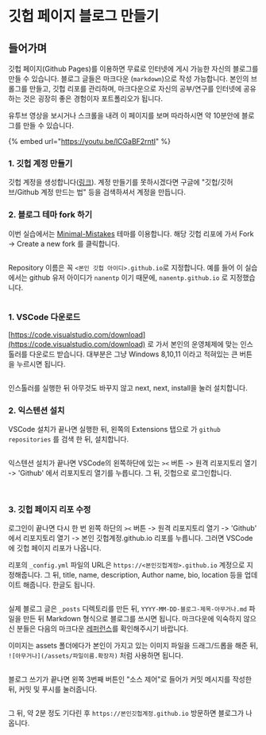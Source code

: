 # 깃헙 페이지 블로그 만들기



## 들어가며

깃헙 페이지(Github Pages)를 이용하면 무료로 인터넷에 게시 가능한 자신의 블로그를 만들 수 있습니다. 블로그 글들은 마크다운 (`markdown`)으로 작성 가능합니다. 본인의 브롤그를 만들고, 깃헙 리포를 관리하며, 마크다운으로 자신의 공부/연구를 인터넷에 공유하는 것은 굉장히 좋은 경험이자 포트폴리오가 됩니다.

유투브 영상을 보시거나 스크롤을 내려 이 페이지를 보며 따라하시면 약 10분안에 블로그를 만들 수 있습니다.&#x20;

{% embed url="https://youtu.be/lCGaBF2rntI" %}



### 1. 깃헙 계정 만들기

깃헙 계정을 생성합니다([링크](https://github.com/signup)). 계정 만들기를 못하시겠다면 구글에 "깃헙/깃허브/Github 계정 만드는 법" 등을 검색하셔서 계정을 만듭니다.

### 2. 블로그 테마 fork 하기

이번 실습에서는 [Minimal-Mistakes](https://github.com/mmistakes/minimal-mistakes) 테마를 이용합니다. 해당 깃헙 리포에 가서 Fork -> Create a new fork 를 클릭합니다.

<figure><img src="../.gitbook/assets/image (2) (1).png" alt=""><figcaption></figcaption></figure>

Repository 이름은 꼭 `<본인 깃헙 아이디>.github.io`로 지정합니다. 예를 들어 이 실습에서는 github 유저 아이디가 `nanentp` 이기 때문에, `nanentp.github.io` 로 지정했습니다.

<figure><img src="../.gitbook/assets/image (4).png" alt=""><figcaption></figcaption></figure>



### **1. VSCode 다운로드**&#x20;

[https://code.visualstudio.com/download](https://code.visualstudio.com/download) 로 가서 본인의 운영체제에 맞는 인스톨러를 다운로드 받습니다. 대부분은 그냥 Windows 8,10,11 이라고 적혀있는 큰 버튼을 누르시면 됩니다.

<figure><img src="../.gitbook/assets/image (2).png" alt=""><figcaption></figcaption></figure>

인스톨러를 실행한 뒤 아무것도 바꾸지 않고 next, next, install을 눌러 설치합니다.

### 2. 익스텐션 설치&#x20;

VSCode 설치가 끝나면 실행한 뒤, 왼쪽의 Extensions 탭으로 가 `github repositories` 를 검색 한 뒤, 설치합니다.

<figure><img src="../.gitbook/assets/blog3.png" alt=""><figcaption></figcaption></figure>

익스텐션 설치가 끝나면 VSCode의 왼쪽하단에 있는 `><` 버튼 -> 원격 리포지토리 열기 -> 'Github' 에서 리포지토리 열기를 누릅니다. 그 뒤, 깃헙으로 로그인합니다.

<figure><img src="../.gitbook/assets/blog4.png" alt=""><figcaption></figcaption></figure>



<figure><img src="../.gitbook/assets/image (3) (1).png" alt=""><figcaption></figcaption></figure>

### 3. 깃헙 페이지 리포 수정&#x20;

로그인이 끝나면 다시 한 번 왼쪽 하단의 `><` 버튼 -> 원격 리포지토리 열기 -> 'Github' 에서 리포지토리 열기 -> 본인 깃헙계정.github.io 리포를 누릅니다. 그러면 VSCode에 깃헙 페이지 리포가 나옵니다.

리포의 `_config.yml` 파일의 URL은 `https://<본인깃헙계정>.github.io` 계정으로 지정해줍니다. 그 뒤, title, name, description, Author name, bio, location 등을 업데이트 해줍니다. 한글도 됩니다.

<figure><img src="../.gitbook/assets/blog5.png" alt=""><figcaption></figcaption></figure>

실제 블로그 글은 `_posts` 디렉토리를 만든 뒤, `YYYY-MM-DD-블로그-제목-아무거나.md` 파일을 만든 뒤 Markdown 형식으로 블로그를 쓰시면 됩니다. 마크다운에 익숙하지 않으신 분들은 다음의 마크다운 [레퍼런스](https://docs.github.com/ko/get-started/writing-on-github/getting-started-with-writing-and-formatting-on-github/basic-writing-and-formatting-syntax)를 확인해주시기 바랍니다.

이미지는 assets 폴더에다가 본인이 가지고 있는 이미지 파일을 드래그/드롭을 해준 뒤, `![아무거나](/assets/파일이름.확장자)` 처럼 사용하면 됩니다.

<figure><img src="../.gitbook/assets/image (3).png" alt=""><figcaption></figcaption></figure>

블로그 쓰기가 끝나면 왼쪽 3번째 버튼인 "소스 제어"로 들어가 커밋 메시지를 작성한 뒤, 커밋 및 푸시를 눌러줍니다.

<figure><img src="../.gitbook/assets/image (1).png" alt=""><figcaption></figcaption></figure>

그 뒤, 약 2분 정도 기다린 후 `https://본인깃헙계정.github.io` 방문하면 블로그가 나옵니다.

<figure><img src="../.gitbook/assets/image.png" alt=""><figcaption></figcaption></figure>

